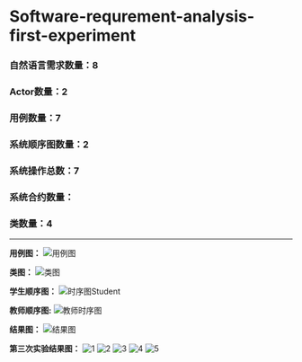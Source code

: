 # Software-requrement-analysis-first-experiment

### 自然语言需求数量：8
### Actor数量：2
### 用例数量：7
### 系统顺序图数量：2
### 系统操作总数：7
### 系统合约数量：
### 类数量：4
---
**用例图：**
![用例图](homeworkUpdate/RequirmentsDescription/picture/用例图.png)

**类图：**
![类图](homeworkUpdate/RequirmentsDescription/picture/类图.png)

**学生顺序图：**
![时序图Student](homeworkUpdate/RequirmentsDescription/picture/时序图Student.png)

**教师顺序图:**
![教师时序图](homeworkUpdate/RequirmentsDescription/picture/时序图Teacher.png)

**结果图：**
![结果图](homeworkUpdate/RequirmentsDescription/picture/运行结果.png)

**第三次实验结果图：**
![1](homeworkUpdate/RequirmentsDescription/picture/1.png)
![2](homeworkUpdate/RequirmentsDescription/picture/2.png)
![3](homeworkUpdate/RequirmentsDescription/picture/3.png)
![4](homeworkUpdate/RequirmentsDescription/picture/4.png)
![5](homeworkUpdate/RequirmentsDescription/picture/5.png)
